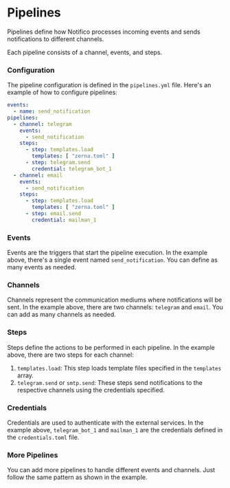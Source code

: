 # Pipelines

Pipelines define how Notifico processes incoming events and sends notifications to different channels.

Each pipeline consists of a channel, events, and steps.

### Configuration

The pipeline configuration is defined in the `pipelines.yml` file. Here's an example of how to configure pipelines:

```yaml
events:
  - name: send_notification
pipelines:
  - channel: telegram
    events:
      - send_notification
    steps:
      - step: templates.load
        templates: [ "zerna.toml" ]
      - step: telegram.send
        credential: telegram_bot_1
  - channel: email
    events:
      - send_notification
    steps:
      - step: templates.load
        templates: [ "zerna.toml" ]
      - step: email.send
        credential: mailman_1
```

### Events

Events are the triggers that start the pipeline execution. In the example above, there's a single event named `send_notification`. You can define as many events as needed.

### Channels

Channels represent the communication mediums where notifications will be sent. In the example above, there are two channels: `telegram` and `email`. You can add as many channels as needed.

### Steps

Steps define the actions to be performed in each pipeline. In the example above, there are two steps for each channel:

1. `templates.load`: This step loads template files specified in the `templates` array.
2. `telegram.send` or `smtp.send`: These steps send notifications to the respective channels using the credentials specified.

### Credentials

Credentials are used to authenticate with the external services. In the example above, `telegram_bot_1` and `mailman_1` are the credentials defined in the `credentials.toml` file.

### More Pipelines

You can add more pipelines to handle different events and channels. Just follow the same pattern as shown in the example.
